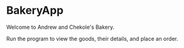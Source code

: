 # BakeryApp

Welcome to Andrew and Chekole's Bakery.

Run the program to view the goods, their details, and place an order.

